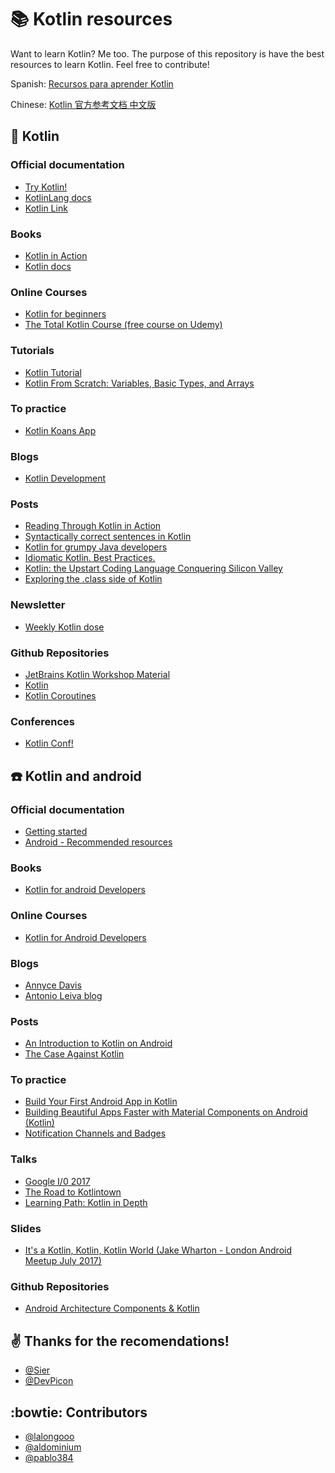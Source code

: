 # :books: Kotlin resources 

Want to learn Kotlin? Me too. 
The purpose of this repository is have the best resources to learn Kotlin. Feel free to contribute! 

Spanish: [Recursos para aprender Kotlin](RESOURCES_ES.MD)

Chinese: [Kotlin 官方参考文档 中文版](https://github.com/china-kook/Skill-learn-collect#kotlin)

## :hatched_chick: Kotlin

### Official documentation
* [Try Kotlin!](https://try.kotlinlang.org/)
* [KotlinLang docs](https://kotlinlang.org/docs/)
* [Kotlin Link](https://kotlin.link/)

### Books
* [Kotlin in Action](https://www.amazon.com/Kotlin-Action-Dmitry-Jemerov/dp/1617293296/ref=sr_1_1?ie=UTF8&qid=1501222185&sr=8-1&keywords=kotlin+in+action)
* [Kotlin docs](https://kotlinlang.org/docs/kotlin-docs.pdf)

### Online Courses
* [Kotlin for beginners](https://www.udemy.com/kotlin-course/learn/v4/overview)
* [The Total Kotlin Course (free course on Udemy)](https://www.udemy.com/the-total-kotlin-course-learn-kotlin-today)

### Tutorials
* [Kotlin Tutorial](https://www.youtube.com/watch?v=H_oGi8uuDpA)
* [Kotlin From Scratch: Variables, Basic Types, and Arrays](https://code.tutsplus.com/tutorials/kotlin-from-scratch-variables-basic-types-arrays-type-inference-and-comments--cms-29328)

### To practice
* [Kotlin Koans App](https://play.google.com/store/apps/details?id=me.vickychijwani.kotlinkoans)

### Blogs
* [Kotlin Development](https://www.kotlindevelopment.com)

### Posts
* [Reading Through Kotlin in Action](https://medium.com/@calren24/reading-through-kotlin-in-action-428111b051ce)
* [Syntactically correct sentences in Kotlin](https://notes.devlabs.bg/syntactically-correct-sentences-in-kotlin-16d98717dc38)
* [Kotlin for grumpy Java developers](https://medium.com/@Pinterest_Engineering/kotlin-for-grumpy-java-developers-8e90875cb6ab)
* [Idiomatic Kotlin. Best Practices.](https://blog.philipphauer.de/idiomatic-kotlin-best-practices/)
* [Kotlin: the Upstart Coding Language Conquering Silicon Valley](https://www.wired.com/story/kotlin-the-upstart-coding-language-conquering-silicon-valley?mbid=social_twitter)
* [Exploring the .class side of Kotlin](https://proandroiddev.com/exploring-the-class-side-of-kotlin-d4af0d1065e2)

### Newsletter
* [Weekly Kotlin dose](http://www.kotlinweekly.net/)

### Github Repositories
* [JetBrains Kotlin Workshop Material](https://github.com/JetBrains/kotlin-workshop)
* [Kotlin](https://github.com/Kotlin)
* [Kotlin Coroutines](https://github.com/Kotlin/kotlin-coroutines)

### Conferences
* [Kotlin Conf!](https://kotlinconf.com/)


## :phone: Kotlin and android

### Official documentation
* [Getting started](https://developer.android.com/kotlin/index.html)
* [Android - Recommended resources](https://developer.android.com/kotlin/resources.html)

### Books
* [Kotlin for android Developers](https://www.amazon.com/Kotlin-Android-Developers-Learn-developing/dp/1530075610/ref=pd_bxgy_14_img_2?_encoding=UTF8&pd_rd_i=1530075610&pd_rd_r=YSDSWSAP9E7W4EYXK1CS&pd_rd_w=fbwhE&pd_rd_wg=UCZ4M&psc=1&refRID=YSDSWSAP9E7W4EYXK1CS)

### Online Courses
* [Kotlin for Android Developers](https://academy.antonioleiva.com/p/kotlin-android-developers)

### Blogs

* [Annyce Davis](http://adavis.info/?s=KOTLIN)
* [Antonio Leiva blog](https://antonioleiva.com/kotlin/)
 
### Posts
* [An Introduction to Kotlin on Android](https://www.bignerdranch.com/blog/an-introduction-to-kotlin-on-android/)
* [The Case Against Kotlin](https://medium.com/@Pinterest_Engineering/the-case-against-kotlin-2c574cb87953)

### To practice
* [Build Your First Android App in Kotlin](https://codelabs.developers.google.com/codelabs/build-your-first-android-app-kotlin/index.html?index=..%2F..%2Findex#0)
* [Building Beautiful Apps Faster with Material Components on Android (Kotlin)
](https://codelabs.developers.google.com/codelabs/mdc-android-kotlin/index.html?index=..%2F..%2Findex#0)
* [Notification Channels and Badges](https://codelabs.developers.google.com/codelabs/notification-channels-kotlin/index.html?index=..%2F..%2Findex#0)

### Talks
* [Google I/0 2017](https://www.youtube.com/results?search_query=google+io+2017+kotlin)
* [The Road to Kotlintown](https://academy.realm.io/posts/360-andev-2017-huyen-tue-dao-christina-lee-kotlintown/)
* [Learning Path: Kotlin in Depth](https://academy.realm.io/posts/learning-path-kotlin-in-depth/)


### Slides
* [It's a Kotlin, Kotlin, Kotlin World (Jake Wharton - London Android Meetup July 2017)](https://speakerdeck.com/jakewharton/its-a-kotlin-kotlin-kotlin-world-london-android-meetup-july-2017)

### Github Repositories
* [Android Architecture Components & Kotlin](https://github.com/erikcaffrey/Android-Architecture-Components-Kotlin)


## :v: Thanks for the recomendations!

* [@Sier](https://github.com/sierisimo)
* [@DevPicon](https://github.com/DevPicon)

## :bowtie: Contributors

* [@lalongooo](https://github.com/lalongooo)
* [@aldominium](https://github.com/aldominium)
* [@pablo384](https://github.com/pablo384)

